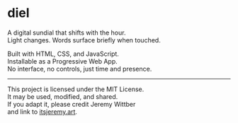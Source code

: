 # diel

A digital sundial that shifts with the hour.  
Light changes. Words surface briefly when touched.

Built with HTML, CSS, and JavaScript.  
Installable as a Progressive Web App.  
No interface, no controls, just time and presence.

---

This project is licensed under the MIT License.  
It may be used, modified, and shared.  
If you adapt it, please credit Jeremy Wittber  
and link to [itsjeremy.art](https://itsjeremy.art).
